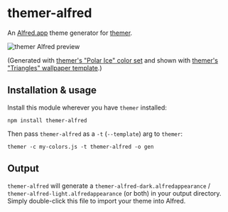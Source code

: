 # themer-alfred

An [Alfred.app](https://www.alfredapp.com/) theme generator for [themer](https://github.com/mjswensen/themer).

![themer Alfred preview](https://cdn.jsdelivr.net/gh/mjswensen/themer@a186c8585721d5defbf4cb1bc94165144d4dd35a/cli/packages/themer-alfred/assets/themer-alfred-preview.png)

(Generated with [themer's "Polar Ice" color set](https://github.com/mjswensen/themer/tree/master/cli/packages/themer-colors-polar-ice) and shown with [themer's "Triangles" wallpaper template](https://github.com/mjswensen/themer/tree/master/cli/packages/themer-wallpaper-triangles).)

## Installation & usage

Install this module wherever you have `themer` installed:

    npm install themer-alfred

Then pass `themer-alfred` as a `-t` (`--template`) arg to `themer`:

    themer -c my-colors.js -t themer-alfred -o gen

## Output

`themer-alfred` will generate a `themer-alfred-dark.alfredappearance` / `themer-alfred-light.alfredappearance` (or both) in your output directory. Simply double-click this file to import your theme into Alfred.
